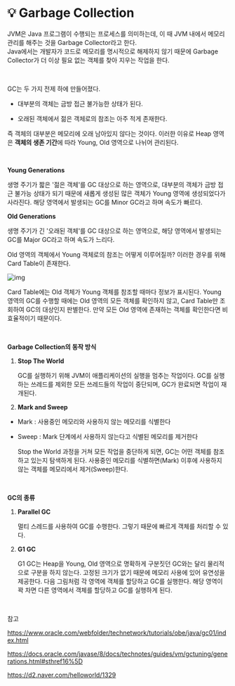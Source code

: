 # 💡 **Garbage Collection**

JVM은 Java 프로그램이 수행되는 프로세스를 의미하는데, 이 때 JVM 내에서 메모리 관리를 해주는 것을 Garbage Collector라고 한다. <br>
Java에서는 개발자가 코드로 메모리를 명시적으로 해제하지 않기 때문에 Garbage Collector가 더 이상 필요 없는 객체를 찾아 지우는 작업을 한다. 

<br>

GC는 두 가지 전제 하에 만들어졌다.

- 대부분의 객체는 금방 접근 불가능한 상태가 된다.

- 오래된 객체에서 젊은 객체로의 참조는 아주 적게 존재한다.

즉 객체의 대부분은 메모리에 오래 남아있지 않다는 것이다. 이러한 이유로 Heap 영역은 **객체의 생존 기간**에 따라 Young, Old 영역으로 나뉘어 관리된다.

<br>

**Young Generations**

생명 주기가 짧은 '젊은 객체'를 GC 대상으로 하는 영역으로, 대부분의 객체가 금방 접근 불가능 상태가 되기 때문에 새롭게 생성된 많은 객체가 Young 영역에 생성되었다가 사라진다. 해당 영역에서 발생되는 GC를 Minor GC라고 하며 속도가 빠르다.

**Old Generations**

생명 주기가 긴 '오래된 객체'를 GC 대상으로 하는 영역으로, 해당 영역에서 발생되는 GC를 Major GC라고 하며 속도가 느리다.

Old 영역의 객체에서 Young 객체로의 참조는 어떻게 이루어질까? 이러한 경우를 위해 Card Table이 존재한다.

![img](https://d2.naver.com/content/images/2015/06/helloworld-1329-2.png)

Card Table에는 Old 객체가 Young 객체를 참조할 때마다 정보가 표시된다. Young 영역의 GC를 수행할 때에는 Old 영역의 모든 객체를 확인하지 않고, Card Table만 조회하여 GC의 대상인지 판별한다. 만약 모든 Old 영역에 존재하는 객체를 확인한다면 비효율적이기 때문이다.

<br>

**Garbage Collection의 동작 방식**

1. **Stop The World**

   GC를 실행하기 위해 JVM이 애플리케이션의 실행을 멈추는 작업이다. GC를 실행하는 쓰레드를 제외한 모든 쓰레드들의 작업이 중단되며, GC가 완료되면 작업이 재개된다.


2. **Mark and Sweep**

- Mark : 사용중인 메모리와 사용하지 않는 메모리를 식별한다

- Sweep : Mark 단계에서 사용하지 않는다고 식별된 메모리를 제거한다

  Stop the World 과정을 거쳐 모든 작업을 중단하게 되면, GC는 어떤 객체를 참조하고 있는지 탐색하게 된다. 사용중인 메모리를 식별하면(Mark) 이후에 사용하지 않는 객체를 메모리에서 제거(Sweep)한다.

<br>

**GC의 종류**

1. **Parallel GC**

   멀티 스레드를 사용하여 GC를 수행한다. 그렇기 때문에 빠르게 객체를 처리할 수 있다.

2. **G1 GC**

   G1 GC는 Heap을 Young, Old 영역으로 명확하게 구분짓던 GC와는 달리 물리적으로 구분을 하지 않는다. 고정된 크기가 없기 때문에 메모리 사용에 있어 유연성을 제공한다. 다음 그림처럼 각 영역에 객체를 할당하고 GC를 실행한다. 해당 영역이 꽉 차면 다른 영역에서 객체를 할당하고 GC를 실행하게 된다.


<br>

참고

https://www.oracle.com/webfolder/technetwork/tutorials/obe/java/gc01/index.html

https://docs.oracle.com/javase/8/docs/technotes/guides/vm/gctuning/generations.html#sthref16%5D

https://d2.naver.com/helloworld/1329
